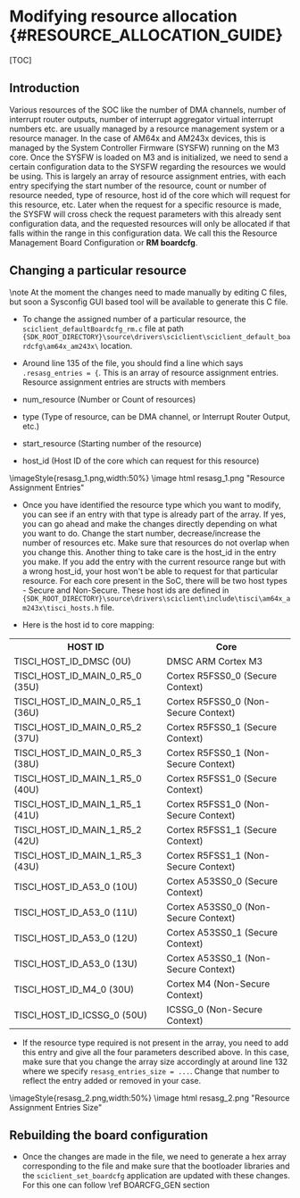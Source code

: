 # Modifying resource allocation {#RESOURCE_ALLOCATION_GUIDE}

[TOC]

## Introduction

Various resources of the SOC like the number of DMA channels, number of interrupt router outputs, number of interrupt aggregator virtual interrupt numbers etc. are usually managed by a resource management system or a resource manager.
In the case of AM64x and AM243x devices, this is managed by the System Controller Firmware (SYSFW) running on the M3 core. Once the SYSFW is loaded on M3 and is initialized, we need to send a certain configuration data to the SYSFW regarding the resources we would be using. This is largely an array of resource assignment entries, with each entry specifying the start number of the resource, count or number of resource needed, type of resource, host id of the core which will request for this resource, etc. Later when the request for a specific resource is made, the SYSFW will cross check the request parameters with this already sent configuration data, and the requested resources will only be allocated if that falls within the range in this configuration data. We call this the Resource Management Board Configuration or __RM boardcfg__.

## Changing a particular resource
\note At the moment the changes need to made manually by editing C files, but soon a Sysconfig GUI based tool will be available to generate this C file.

- To change the assigned number of a particular resource, the `sciclient_defaultBoardcfg_rm.c` file at path `{SDK_ROOT_DIRECTORY}\source\drivers\sciclient\sciclient_default_boardcfg\am64x_am243x\` location.

- Around line 135 of the file, you should find a line which says `.resasg_entries = {`. This is an array of resource assignment entries. Resource assignment entries are structs with members
 - num_resource (Number or Count of resources)
 - type (Type of resource, can be DMA channel, or Interrupt Router Output, etc.)
 - start_resource (Starting number of the resource)
 - host_id (Host ID of the core which can request for this resource)

\imageStyle{resasg_1.png,width:50%}
\image html resasg_1.png "Resource Assignment Entries"

- Once you have identified the resource type which you want to modify, you can see if an entry with that type is already part of the array. If yes, you can go ahead and make the changes directly depending on what you want to do. Change the start number, decrease/increase the number of resources etc. Make sure that resources do not overlap when you change this. Another thing to take care is the host_id in the entry you make. If you add the entry with the current resource range but with a wrong host_id, your host won't be able to request for that particular resource. For each core present in the SoC, there will be two host types - Secure and Non-Secure. These host ids are defined in `{SDK_ROOT_DIRECTORY}\source\drivers\sciclient\include\tisci\am64x_am243x\tisci_hosts.h` file.

- Here is the host id to core mapping:
<table>
<tr>
    <th>HOST ID
    <th>Core
</tr>
<tr>
    <td>TISCI_HOST_ID_DMSC (0U)
    <td>DMSC ARM Cortex M3
</tr>
<tr>
    <td>TISCI_HOST_ID_MAIN_0_R5_0 (35U)
    <td>Cortex R5FSS0_0 (Secure Context)
</tr>
<tr>
    <td>TISCI_HOST_ID_MAIN_0_R5_1 (36U)
    <td>Cortex R5FSS0_0 (Non-Secure Context)
</tr>
<tr>
    <td>TISCI_HOST_ID_MAIN_0_R5_2 (37U)
    <td>Cortex R5FSS0_1 (Secure Context)
</tr>
<tr>
    <td>TISCI_HOST_ID_MAIN_0_R5_3 (38U)
    <td>Cortex R5FSS0_1 (Non-Secure Context)
</tr>
<tr>
    <td>TISCI_HOST_ID_MAIN_1_R5_0 (40U)
    <td>Cortex R5FSS1_0 (Secure Context)
</tr>
<tr>
    <td>TISCI_HOST_ID_MAIN_1_R5_1 (41U)
    <td>Cortex R5FSS1_0 (Non-Secure Context)
</tr>
<tr>
    <td>TISCI_HOST_ID_MAIN_1_R5_2 (42U)
    <td>Cortex R5FSS1_1 (Secure Context)
</tr>
<tr>
    <td>TISCI_HOST_ID_MAIN_1_R5_3 (43U)
    <td>Cortex R5FSS1_1 (Non-Secure Context)
</tr>
<tr>
    <td>TISCI_HOST_ID_A53_0 (10U)
    <td>Cortex A53SS0_0 (Secure Context)
</tr>
<tr>
    <td>TISCI_HOST_ID_A53_0 (11U)
    <td>Cortex A53SS0_0 (Non-Secure Context)
</tr>
<tr>
    <td>TISCI_HOST_ID_A53_0 (12U)
    <td>Cortex A53SS0_1 (Secure Context)
</tr>
<tr>
    <td>TISCI_HOST_ID_A53_0 (13U)
    <td>Cortex A53SS0_1 (Non-Secure Context)
</tr>
<tr>
    <td>TISCI_HOST_ID_M4_0 (30U)
    <td>Cortex M4 (Non-Secure Context)
</tr>
<tr>
    <td>TISCI_HOST_ID_ICSSG_0 (50U)
    <td>ICSSG_0 (Non-Secure Context)
</tr>
</table>

- If the resource type required is not present in the array, you need to add this entry and give all the four parameters described above. In this case, make sure that you change the array size accordingly at around line 132 where we specify `resasg_entries_size = ...`. Change that number to reflect the entry added or removed in your case. 

\imageStyle{resasg_2.png,width:50%}
\image html resasg_2.png "Resource Assignment Entries Size"

## Rebuilding the board configuration

- Once the changes are made in the file, we need to generate a hex array corresponding to the file and make sure that the bootloader libraries and the `sciclient_set_boardcfg` application are updated with these changes. For this one can follow \ref BOARCFG_GEN section

